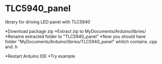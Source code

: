 TLC5940_panel
=============

library for driving LED panel with TLC5940

*Download package zip
*Extract zip to MyDocuments/Arduino/libries/
*Rename extracted folder to "TLC5940_panel"
*Now you should have folder  "MyDocuments/Arduino/libries/TLC5940_panel" whitch contains .cpp and .h

*Restart Arduino IDE
*Try example
